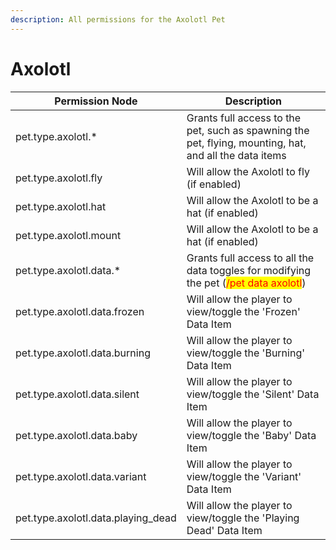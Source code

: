 ```yaml
---
description: All permissions for the Axolotl Pet
---
```


# Axolotl
| Permission Node | Description |
| - | - |
| pet.type.axolotl.* | Grants full access to the pet, such as spawning the pet, flying, mounting, hat, and all the data items |
| pet.type.axolotl.fly | Will allow the Axolotl to fly (if enabled) |
| pet.type.axolotl.hat | Will allow the Axolotl to be a hat (if enabled) |
| pet.type.axolotl.mount | Will allow the Axolotl to be a hat (if enabled) |
| pet.type.axolotl.data.* | Grants full access to all the data toggles for modifying the pet (<mark style="color:red;">/pet data axolotl</mark>) |
| pet.type.axolotl.data.frozen | Will allow the player to view/toggle the 'Frozen' Data Item |
| pet.type.axolotl.data.burning | Will allow the player to view/toggle the 'Burning' Data Item |
| pet.type.axolotl.data.silent | Will allow the player to view/toggle the 'Silent' Data Item |
| pet.type.axolotl.data.baby | Will allow the player to view/toggle the 'Baby' Data Item |
| pet.type.axolotl.data.variant | Will allow the player to view/toggle the 'Variant' Data Item |
| pet.type.axolotl.data.playing_dead | Will allow the player to view/toggle the 'Playing Dead' Data Item |

